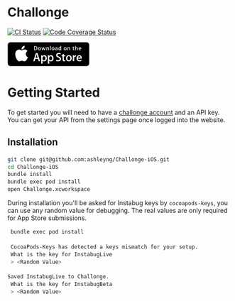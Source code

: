 # Challonge

[![CI Status](https://img.shields.io/travis/ashleyng/Challonge-iOS.svg?style=flat)](https://travis-ci.org/ashleyng/Challonge-iOS)
[![Code Coverage Status](https://codecov.io/gh/ashleyng/Challonge-iOS/branch/master/graphs/badge.svg)](https://codecov.io/gh/ashleyng/Challonge-iOS/branch/master)

<a href="https://itunes.apple.com/us/app/tournymngr/id1448058184?mt=8">
  <img src="assets/app-store-badge.png" height="55">
</a>

# Getting Started

To get started you will need to have a [challonge account](challonge.com) and an API key. You can get your API from the settings page once logged into the website.

## Installation
```sh
git clone git@github.com:ashleyng/Challonge-iOS.git
cd Challonge-iOS
bundle install
bundle exec pod install
open Challonge.xcworkspace
```

During installation you'll be asked for Instabug keys by `cocoapods-keys`, you can use any random value for debugging. The real values are only required for App Store submissions.
```sh
 bundle exec pod install 

 CocoaPods-Keys has detected a keys mismatch for your setup.
 What is the key for InstabugLive
 > <Random Value>

Saved InstabugLive to Challonge.
 What is the key for InstabugBeta
 > <Random Value>
```